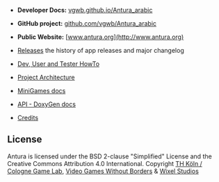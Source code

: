 - **Developer Docs:** [vgwb.github.io/Antura_arabic](https://vgwb.github.io/Antura_arabic)
- **GitHub project:** [github.com/vgwb/Antura_arabic](https://github.com/vgwb/Antura_arabic)
- **Public Website:** [www.antura.org](http://www.antura.org)

- [Releases](Releases.md) the history of app releases and major changelog

- [Dev, User and Tester HowTo](HowTo.md)
- [Project Architecture](Architecture.md)
- [MiniGames docs](MiniGames.md)
- [API - DoxyGen docs](API/index.html)

- [Credits](Credits.md)

## License

Antura is licensed under the BSD 2-clause "Simplified" License and the Creative Commons Attribution 4.0 International.
Copyright [TH Köln / Cologne Game Lab](http://www.colognegamelab.de/), [Video Games Without Borders](http://vgwb.org) & [Wixel Studios](www.wixelstudios.com)
